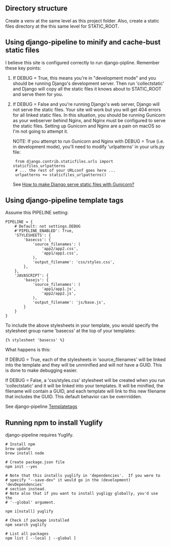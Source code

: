 

## Directory structure

Create a venv at the same level as this project folder. Also, create a static
files directory at the this same level for STATIC_ROOT.

## Using django-pipeline to minify and cache-bust static files

I believe this site is configured correctly to run django-pipline.  Remember these key points:

1. If DEBUG = True, this means you're in "development mode" and you should be running Django's development server. Then run 'collectstatic' and Django will copy all the static files it knows about to STATIC_ROOT and serve them for you.

2. If DEBUG = False and you're running Django's web server, Django will not serve the static files. Your site will work but you will get 404 errors for all linked static files. In this situation, you should be running Gunicorn as your webserver behind Nginx, and Nginx must be configured to serve the static files. Setting up Gunicorn and Nginx are a pain on macOS so I'm not going to attempt it.

    NOTE: If you attempt to run Gunicorn and Nginx with DEBUG = True (i.e. in development mode), you'll need to modify 'urlpatterns' in your urls.py file:

        from django.contrib.staticfiles.urls import staticfiles_urlpatterns
        # ... the rest of your URLconf goes here ...
        urlpatterns += staticfiles_urlpatterns()

    See [How to make Django serve static files with Gunicorn?](https://stackoverflow.com/questions/12800862/how-to-make-django-serve-static-files-with-gunicorn)

## Using django-pipeline template tags

Assume this PIPELINE setting:

    PIPELINE = {
        # Default: not settings.DEBUG
        #'PIPELINE_ENABLED': True,
        'STYLESHEETS': {
            'basecss': {
                'source_filenames': (
                    'app2/app2.css',
                    'app1/app1.css',
                ),
                'output_filename': 'css/styles.css',
            },
        },
        'JAVASCRIPT': {
            'basejs': {
                'source_filenames': (
                    'app1/app1.js',
                    'app2/app2.js',
                ),
                'output_filename': 'js/base.js',
            }
        }
    }

To include the above stylesheets in your template, you would specify the stylesheet group name 'basecss' at the top of your templates:

    {% stylesheet 'basecss' %}

What happens is this:

If DEBUG = True, each of the stylesheets in 'source_filenames' will be linked into the template and they will be unminified and will not have a GUID.  This is done to make debugging easier.

If DEBUG = False, a 'css/styles.css' stylesheet will be created when you run 'collectstatic' and it will be linked into your templates.  It will be minified, the filename will contain a GUID, and each template will link to this new filename that includes the GUID.  This default behavior can be overrridden.

See django-pipeline [Templatetags](https://django-pipeline.readthedocs.io/en/latest/usage.html#templatetags)

## Running npm to install Yuglify

django-pipeline requires Yuglify.

    # Install npm
    brew update
    brew install node

    # Create package.json file
    npm init --yes

    # Note that this installs yuglify in 'dependencies'.  If you were to
    # specify "--save-dev" it would go in the (development) 'devDependencies'
    # section instead.
    # Note also that if you want to install yugligy globally, you'd use the
    # '--global' argument.

    npm i[nstall] yuglify

    # Check if package installed
    npm search yuglify

    # List all packages
    npm list [ --local | --global ]
